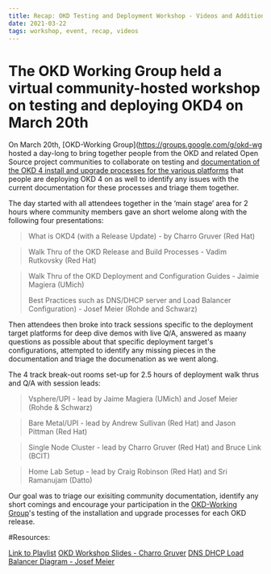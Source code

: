 ```yaml
---
title: Recap: OKD Testing and Deployment Workshop - Videos and Additional Resources
date: 2021-03-22
tags: workshop, event, recap, videos 
---
```


# The OKD Working Group held a virtual community-hosted workshop on testing and deploying OKD4 on March 20th

On March 20th, [OKD-Working Group](https://groups.google.com/g/okd-wg hosted a day-long to bring together people from the OKD and related Open Source project communities to collaborate on testing and [documentation of the OKD 4 install and upgrade processes for the various platforms](https://github.com/elmiko/okd-deployment-configuration-guides) that people are deploying OKD 4 on as well to identify any issues with the current documentation for these processes and triage them together.

The day started with all attendees together in the ‘main stage’ area for 2 hours where community members gave an short welome along with the following four presentations:

> What is OKD4 (with a Release Update) - by Charro Gruver (Red Hat)

> Walk Thru of the OKD Release and Build Processes - Vadim Rutkovsky (Red Hat)

> Walk Thru of the OKD Deployment and Configuration Guides - Jaimie Magiera (UMich)
> 
> Best Practices such as DNS/DHCP server and Load Balancer Configuration) - Josef Meier (Rohde and Schwarz) 

Then attendees then broke into track sessions specific to the deployment target platforms for deep dive demos with live Q/A, answered as maany questions as possible about that specific deployment target's configurations, attempted to identify any missing pieces in the documentation and triage the documenation as we went along.  

The 4 track break-out rooms set-up for 2.5 hours of deployment walk thrus and Q/A with session leads:

> Vsphere/UPI - lead by Jaime Magiera (UMich) and Josef Meier (Rohde & Schwarz)

> Bare Metal/UPI - lead by Andrew Sullivan (Red Hat) and Jason Pittman (Red Hat)

> Single Node Cluster - lead by Charro Gruver (Red Hat) and Bruce Link (BCIT)

> Home Lab Setup - lead by Craig Robinson (Red Hat) and Sri Ramanujam (Datto)

Our goal was to triage our exisiting community documentation, identify any short comings and encourage your participation in the [OKD-Working Group](https://groups.google.com/g/okd-wg)'s testing of the installation and upgrade processes for each OKD release. 

#Resources:

[Link to Playlist](https://www.youtube.com/playlist?list=PLaR6Rq6Z4Iqfe0yvNnyYZnYR3Z3Emb_Zm)
[OKD Workshop Slides - Charro Gruver](https://github.com/openshift-cs/okd.io/blob/master/source/blog/slides/OKD-Workshop.pdf)
[DNS DHCP Load Balancer Diagram - Josef Meier](https://github.com/openshift-cs/okd.io/blob/master/source/blog/slides/workshop-okd-2021-03-20-josef-meier-dns-diagram.pdf)

